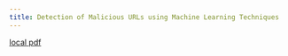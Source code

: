 ```yaml
---
title: Detection of Malicious URLs using Machine Learning Techniques
---
```


[local pdf](../../../pdfs/Detection%20of%20Malicious%20URLs%20using%20Machine%20Learning%20Techniques.pdf)
